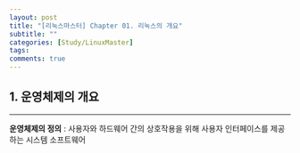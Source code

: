```yaml
---
layout: post
title: "[리눅스마스터] Chapter 01. 리눅스의 개요"
subtitle: ""
categories: [Study/LinuxMaster] 
tags:
comments: true
---
```


## 1. 운영체제의 개요

---

**운영체제의 정의**
 : 사용자와 하드웨어 간의 상호작용을 위해 사용자 인터페이스를 제공하는 시스템 소프트웨어
